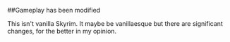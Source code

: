##Gameplay has been modified

This isn't vanilla Skyrim. It maybe be vanillaesque but there are significant changes, for the better in my opinion.
